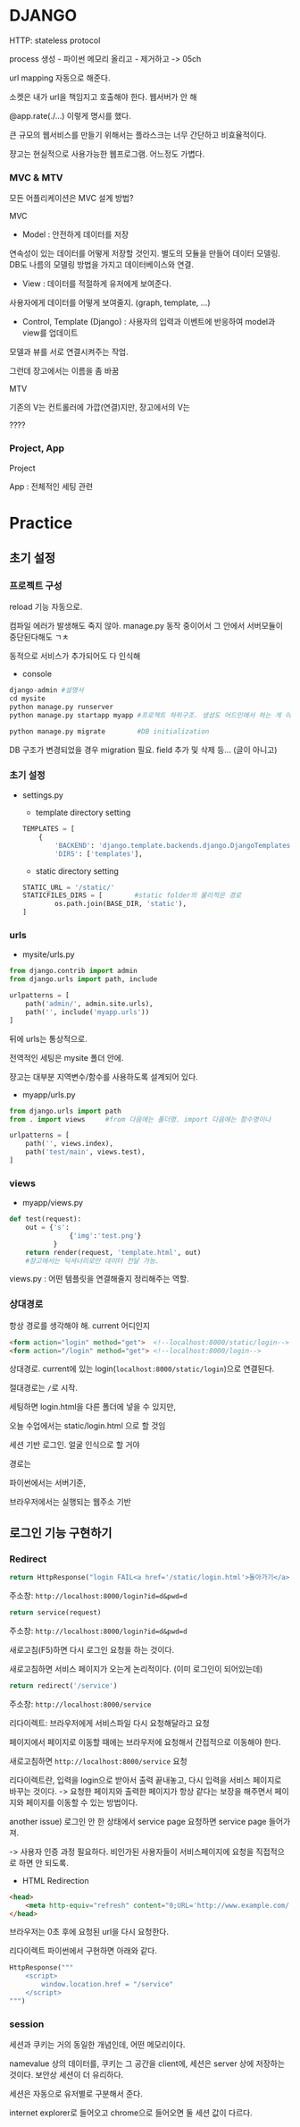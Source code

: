 # DJANGO

HTTP: stateless protocol

process 생성 - 파이썬 메모리 올리고 - 제거하고 -> 05ch

url mapping 자동으로 해준다.

소켓은 내가 url을 책임지고 호출해야 한다. 웹서버가 안 해

@app.rate(./...) 이렇게 명시를 했다.

큰 규모의 웹서비스를 만들기 위해서는 플라스크는 너무 간단하고 비효율적이다.

쟝고는 현실적으로 사용가능한 웹프로그램. 어느정도 가볍다.



### MVC & MTV

모든 어플리케이션은 MVC 설계 방법?

MVC

- Model : 안전하게 데이터를 저장

연속성이 있는 데이터를 어떻게 저장할 것인지. 별도의 모듈을 만들어 데이터 모델링. DB도 나름의 모델링 방법을 가지고 데이터베이스와 연결.

- View : 데이터를 적절하게 유저에게 보여준다.

사용자에게 데이터를 어떻게 보여줄지. (graph, template, ...)

- Control, Template (Django) : 사용자의 입력과 이벤트에 반응하여 model과 view를 업데이트

모델과 뷰를 서로 연결시켜주는 작업.



그런데 장고에서는 이름을 좀 바꿈

MTV

기존의 V는 컨트롤러에 가깝(연결)지만, 장고에서의 V는 

????



### Project, App

Project

App : 전체적인 세팅 관련



# Practice

## 초기 설정

### 프로젝트 구성

reload 기능 자동으로.

컴파일 에러가 발생해도 죽지 않아. manage.py 동작 중이어서  그 안에서 서버모듈이 중단된다해도 ㄱㅊ

동적으로 서비스가 추가되어도 다 인식해

- console

```python
django-admin #설명서
cd mysite
python manage.py runserver
python manage.py startapp myapp #프로젝트 하위구조. 생성도 어드민에서 하는 게 아니라, manage.py를 가지고 하위 앱을 만드는 것.

python manage.py migrate		#DB initialization
```

DB 구조가 변경되었을 경우 migration 필요. field 추가 및 삭제 등... (글이 아니고)

### 초기 설정

- settings.py

  - template directory setting

  ```python
  TEMPLATES = [
      {
          'BACKEND': 'django.template.backends.django.DjangoTemplates',
          'DIRS': ['templates'],
  ```

  - static directory setting

  ```python
  STATIC_URL = '/static/'
  STATICFILES_DIRS = [        #static folder의 물리적은 경로
          os.path.join(BASE_DIR, 'static'),
  ]
  ```

### urls

- mysite/urls.py

```python
from django.contrib import admin
from django.urls import path, include

urlpatterns = [
    path('admin/', admin.site.urls),
    path('', include('myapp.urls'))
]
```

뒤에 urls는 통상적으로.



전역적인 세팅은 mysite 폴더 안에.

쟝고는 대부분 지역변수/함수를 사용하도록 설계되어 있다.



- myapp/urls.py

```python
from django.urls import path
from . import views     #from 다음에는 폴더명. import 다음에는 함수명이나

urlpatterns = [
    path('', views.index),
    path('test/main', views.test),
]
```

### views

- myapp/views.py

```python
def test(request):
    out = {'s':
               {'img':'test.png'}
           }
    return render(request, 'template.html', out)
    #쟝고에서는 딕셔너리로만 데이터 전달 가능.
```

views.py : 어떤 템플릿을 연결해줄지 정리해주는 역할.





### 상대경로

항상 경로를 생각해야 해. current 어디인지

```html
<form action="login" method="get">	<!--localhost:8000/static/login-->
<form action="/login" method="get">	<!--localhost:8000/login-->
```

상대경로. current에 있는 login(`localhost:8000/static/login`)으로 연결된다.

절대경로는 `/`로 시작.



세팅하면 login.html을 다른 폴더에 넣을 수 있지만,

오늘 수업에서는 static/login.html 으로 할 것임



세션 기반 로그인. 얼굴 인식으로 할 거야



경로는

파이썬에서는 서버기준,

브라우저에서는 실행되는 웹주소 기반

## 로그인 기능 구현하기

### Redirect

```python
return HttpResponse("login FAIL<a href='/static/login.html'>돌아가기</a>")
```

주소창: `http://localhost:8000/login?id=d&pwd=d`

```python
return service(request)
```

주소창: `http://localhost:8000/login?id=d&pwd=d`

새로고침(F5)하면 다시 로그인 요청을 하는 것이다.

새로고침하면 서비스 페이지가 오는게 논리적이다. (이미 로그인이 되어있는데)

```python
return redirect('/service')
```

주소창: `http://localhost:8000/service`

리다이렉트: 브라우저에게 서비스파일 다시 요청해달라고 요청

페이지에서 페이지로 이동할 때에는 브라우저에 요청해서 간접적으로 이동해야 한다.

새로고침하면 `http://localhost:8000/service` 요청

리다이렉트란, 입력을 login으로 받아서 출력 끝내놓고, 다시 입력을 서비스 페이지로 바꾸는 것이다. -> 요청한 페이지와 출력한 페이지가 항상 같다는 보장을 해주면서 페이지와 페이지를 이동할 수 있는 방법이다.



another issue) 로그인 안 한 상태에서 service page 요청하면 service page 들어가져.

-> 사용자 인증 과정 필요하다. 비인가된 사용자들이 서비스페이지에 요청을 직접적으로 하면 안 되도록.



- HTML Redirection

```html
<head>
    <meta http-equiv="refresh" content="0;URL='http://www.example.com/'" />
</head>
```

브라우저는 0초 후에 요청된 url을 다시 요청한다.

리다이렉트 파이썬에서 구현하면 아래와 같다.

```python
HttpResponse("""
	<script>
		window.location.href = "/service"
	</script>
""")
```



### session

세션과 쿠키는 거의 동일한 개념인데, 어떤 메모리이다.

namevalue 상의 데이터를, 쿠키는 그 공간을 client에, 세션은 server 상에 저장하는 것이다. 보안상 세션이 더 유리하다.

세션은 자동으로 유저별로 구분해서 준다.

internet explorer로 들어오고 chrome으로 들어오면 둘 세션 값이 다르다.

